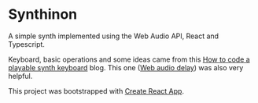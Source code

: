 # Synthinon

A simple synth implemented using the Web Audio API, React and Typescript.

Keyboard, basic operations and some ideas came from this [How to code a playable synth keyboard](https://css-tricks.com/how-to-code-a-playable-synth-keyboard/) blog.
This one ([Web audio delay](https://tomhazledine.com/web-audio-delay/)) was also very helpful.

This project was bootstrapped with [Create React App](https://github.com/facebook/create-react-app).
